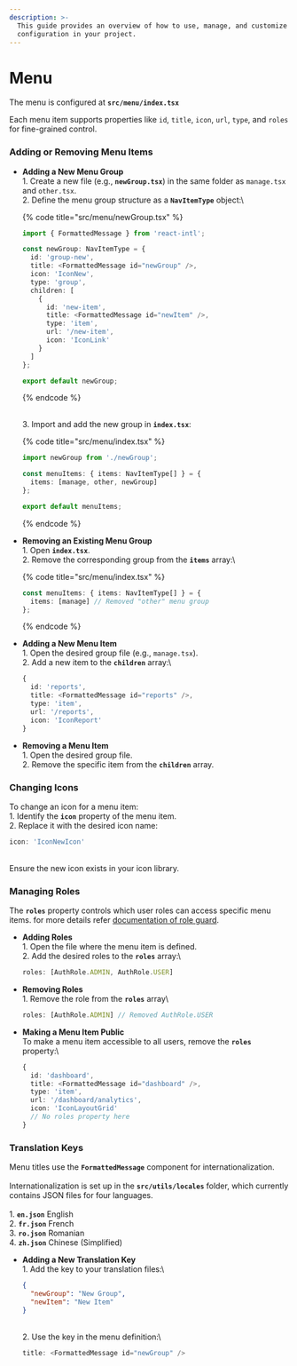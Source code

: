 ```yaml
---
description: >-
  This guide provides an overview of how to use, manage, and customize the menu
  configuration in your project.
---
```


# Menu

The menu is configured at **`src/menu/index.tsx`**

Each menu item supports properties like `id`, `title`, `icon`, `url`, `type`, and `roles` for fine-grained control.

### Adding or Removing Menu Items

*   **Adding a New Menu Group**\
    1\. Create a new file (e.g., **`newGroup.tsx`**) in the same folder as `manage.tsx` and `other.tsx`.\
    2\. Define the menu group structure as a **`NavItemType`** object:\


    {% code title="src/menu/newGroup.tsx" %}
    ```typescript
    import { FormattedMessage } from 'react-intl';

    const newGroup: NavItemType = {
      id: 'group-new',
      title: <FormattedMessage id="newGroup" />,
      icon: 'IconNew',
      type: 'group',
      children: [
        {
          id: 'new-item',
          title: <FormattedMessage id="newItem" />,
          type: 'item',
          url: '/new-item',
          icon: 'IconLink'
        }
      ]
    };

    export default newGroup;
    ```
    {% endcode %}

    \
    3\. Import and add the new group in **`index.tsx`**:\
    &#x20;

    {% code title="src/menu/index.tsx" %}
    ```typescript
    import newGroup from './newGroup';

    const menuItems: { items: NavItemType[] } = {
      items: [manage, other, newGroup]
    };

    export default menuItems;
    ```
    {% endcode %}


*   **Removing an Existing Menu Group**\
    1\. Open **`index.tsx`**.\
    2\. Remove the corresponding group from the **`items`** array:\


    {% code title="src/menu/index.tsx" %}
    ```typescript
    const menuItems: { items: NavItemType[] } = {
      items: [manage] // Removed "other" menu group
    };
    ```
    {% endcode %}


*   **Adding a New Menu Item**\
    1\. Open the desired group file (e.g., `manage.tsx`).\
    2\. Add a new item to the **`children`** array:\


    ```typescript
    {
      id: 'reports',
      title: <FormattedMessage id="reports" />,
      type: 'item',
      url: '/reports',
      icon: 'IconReport'
    }
    ```


* **Removing a Menu Item**\
  1\. Open the desired group file.\
  2\. Remove the specific item from the **`children`** array.

### Changing Icons

To change an icon for a menu item:\
1\. Identify the **`icon`** property of the menu item.\
2\. Replace it with the desired icon name:

```typescript
icon: 'IconNewIcon'
```

\
Ensure the new icon exists in your icon library.

### Managing Roles

The **`roles`** property controls which user roles can access specific menu items. for more details refer [documentation of role guard](guards/role-guard.md).

*   **Adding Roles**\
    1\. Open the file where the menu item is defined.\
    2\. Add the desired roles to the **`roles`** array:\


    ```typescript
    roles: [AuthRole.ADMIN, AuthRole.USER]
    ```


*   **Removing Roles**\
    1\. Remove the role from the **`roles`** array\


    ```typescript
    roles: [AuthRole.ADMIN] // Removed AuthRole.USER
    ```


*   **Making a Menu Item Public**\
    To make a menu item accessible to all users, remove the **`roles`** property:\


    ```typescript
    {
      id: 'dashboard',
      title: <FormattedMessage id="dashboard" />,
      type: 'item',
      url: '/dashboard/analytics',
      icon: 'IconLayoutGrid'
      // No roles property here
    }
    ```

### Translation Keys

Menu titles use the **`FormattedMessage`** component for internationalization.\
\
Internationalization is set up in the **`src/utils/locales`** folder, which currently contains JSON files for four languages.\
\
1\. **`en.json`** English\
2\. **`fr.json`** French\
3\. **`ro.json`** Romanian\
4\. **`zh.json`** Chinese (Simplified)

*   **Adding a New Translation Key**\
    1\. Add the key to your translation files:\


    ```json
    {
      "newGroup": "New Group",
      "newItem": "New Item"
    }
    ```

    \
    2\. Use the key in the menu definition:\


    ```typescript
    title: <FormattedMessage id="newGroup" />
    ```
